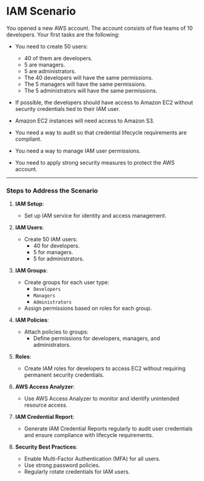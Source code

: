 # IAM Scenario

You opened a new AWS account. The account consists of five teams of 10 developers. Your first tasks are the following:

- You need to create 50 users:
  - 40 of them are developers.
  - 5 are managers.
  - 5 are administrators.
  - The 40 developers will have the same permissions.
  - The 5 managers will have the same permissions.
  - The 5 administrators will have the same permissions.

- If possible, the developers should have access to Amazon EC2 without security credentials tied to their IAM user.

- Amazon EC2 instances will need access to Amazon S3.

- You need a way to audit so that credential lifecycle requirements are compliant.

- You need a way to manage IAM user permissions.

- You need to apply strong security measures to protect the AWS account.

---

### Steps to Address the Scenario

1. **IAM Setup**:
   - Set up IAM service for identity and access management.

2. **IAM Users**:
   - Create 50 IAM users:
     - 40 for developers.
     - 5 for managers.
     - 5 for administrators.

3. **IAM Groups**:
   - Create groups for each user type:
     - `Developers`
     - `Managers`
     - `Administrators`
   - Assign permissions based on roles for each group.
   

4. **IAM Policies**:
   - Attach policies to groups:
     - Define permissions for developers, managers, and administrators.

5. **Roles**:
   - Create IAM roles for developers to access EC2 without requiring permanent security credentials.

6. **AWS Access Analyzer**:
   - Use AWS Access Analyzer to monitor and identify unintended resource access.

7. **IAM Credential Report**:
   - Generate IAM Credential Reports regularly to audit user credentials and ensure compliance with lifecycle requirements.

8. **Security Best Practices**:
   - Enable Multi-Factor Authentication (MFA) for all users.
   - Use strong password policies.
   - Regularly rotate credentials for IAM users.
